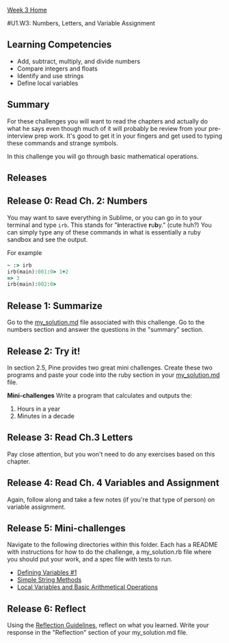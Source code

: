 [Week 3 Home](../)

#U1.W3: Numbers, Letters, and Variable Assignment

## Learning Competencies
- Add, subtract, multiply, and divide numbers
- Compare integers and floats
- Identify and use strings
- Define local variables

## Summary
For these challenges you will want to read the chapters and actually do what he says even though much of it will probably be review from your pre-interview prep work. It's good to get it in your fingers and get used to typing these commands and strange symbols.

In this challenge you will go through basic mathematical operations.

## Releases

## Release 0: Read Ch. 2: Numbers
You may want to save everything in Sublime, or you can go in to your terminal and type `irb`. This stands for "<strong>i</strong>nteractive <strong>r</strong>u<strong>b</strong>y." (cute huh?) You can simply type any of these commands in what is essentially a ruby sandbox and see the output.

For example

```ruby
~ :> irb
irb(main):001:0> 1+2
=> 3
irb(main):002:0>
```


## Release 1: Summarize
Go to the [my_solution.md](my_solution.md) file associated with this challenge. Go to the numbers section and answer the questions in the "summary" section.

## Release 2: Try it!
In section 2.5, Pine provides two great mini challenges. Create these two programs and paste your code into the ruby section in your [my_solution.md](my_solution.md) file.

**Mini-challenges**
Write a program that calculates and outputs the:
1. Hours in a year
2. Minutes in a decade

## Release 3: Read Ch.3 Letters

Pay close attention, but you won't need to do any exercises based on this chapter.

## Release 4: Read Ch. 4 Variables and Assignment
Again, follow along and take a few notes (if you're that type of person) on variable assignment.

## Release 5: Mini-challenges
Navigate to the following directories within this folder. Each has a README with instructions for how to do the challenge, a my_solution.rb file where you should put your work, and a spec file with tests to run.

- [Defining Variables #1](1-defining-variables)
- [Simple String Methods](2-simple-string-methods)
- [Local Variables and Basic Arithmetical Operations](3-local-variables)


## Release 6: Reflect
Using the [Reflection Guidelines](https://github.com/Devbootcamp/phase-0-handbook/blob/master/coding-references/reflection-guidelines.md), reflect on what you learned. Write your response in the "Reflection" section of your my_solution.md file.
